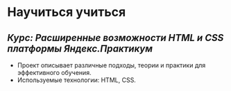 Научиться учиться
======
_Курс: Расширенные возможности HTML и CSS платформы Яндекс.Практикум_
------
* Проект описывает различные подходы, теории и практики для эффективного обучения.
* Используемые технологии: HTML, CSS.